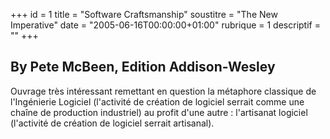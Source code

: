 +++
id = 1
title = "Software Craftsmanship"
soustitre = "The New Imperative"
date = "2005-06-16T00:00:00+01:00"
rubrique = 1
descriptif = ""
+++

<h2>By Pete McBeen, Edition Addison-Wesley</h2>
Ouvrage très intéressant remettant en question la métaphore classique de l'Ingénierie Logiciel (l'activité de création de logiciel serrait comme une chaîne de production industriel) au profit d'une autre : l'artisanat logiciel (l'activité de création de logiciel serrait artisanal).